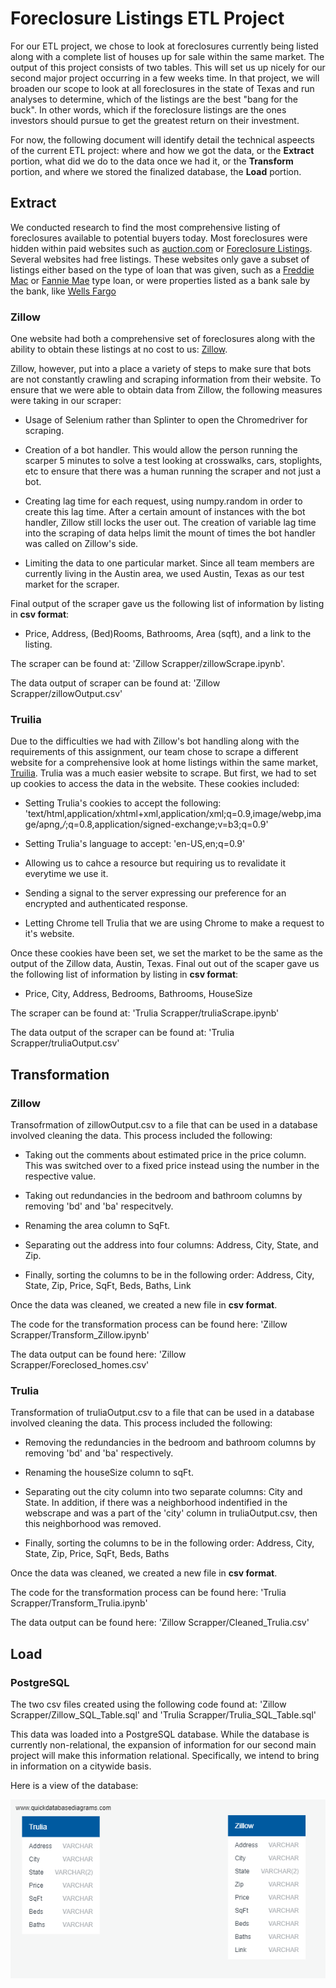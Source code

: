 # Foreclosure Listings ETL Project

For our ETL project, we chose to look at foreclosures currently being listed along with a complete list of houses up for sale within the same market.  The output of this project consists of two tables.  This will set us up nicely for our second major project occurring in a few weeks time.  In that project, we will broaden our scope to look at all foreclosures in the state of Texas and run analyses to determine, which of the listings are the best "bang for the buck".  In other words, which if the foreclosure listings are the ones investors should pursue to get the greatest return on their investment.

For now, the following document will identify detail the technical aspeects of the current ETL project: where and how we got the data, or the **Extract** portion, what did we do to the data once we had it, or the **Transform** portion, and where we stored the finalized database, the **Load** portion.

## Extract

We conducted research to find the most comprehensive listing of foreclosures available to potential buyers today.  Most foreclosures were hidden within paid websites such as [auction.com](https://www.auction.com) or [Foreclosure Listings](https://www.foreclosurelistings.com).  Several websites had free listings. These websites only gave a subset of listings either based on the type of loan that was given, such as a [Freddie Mac](https://www.homesteps.com) or [Fannie Mae](https://homepath.com) type loan, or were properties listed as a bank sale by the bank, like [Wells Fargo](https://reo.wellsfargo.com)

### Zillow

One website had both a comprehensive set of foreclosures along with the ability to obtain these listings at no cost to us: [Zillow](https://www.zillow.com).  

Zillow, however, put into a place a variety of steps to make sure that bots are not constantly crawling and scraping information from their website.  To ensure that we were able to obtain data from Zillow, the following measures were taking in our scraper:

* Usage of Selenium rather than Splinter to open the Chromedriver for scraping.

* Creation of a bot handler.  This would allow the person running the scarper 5 minutes to solve a test looking at crosswalks, cars, stoplights, etc to ensure that there was a human running the scraper and not just a bot.

* Creating lag time for each request, using numpy.random in order to create this lag time.  After a certain amount of instances with the bot handler, Zillow still locks the user out.  The creation of variable lag time into the scraping of data helps limit the mount of times the bot handler was called on Zillow's side.

* Limiting the data to one particular market.  Since all team members are currently living in the Austin area, we used Austin, Texas as our test market for the scraper.

Final output of the scraper gave us the following list of information by listing in **csv format**:

* Price, Address, (Bed)Rooms, Bathrooms, Area (sqft), and a link to the listing.

The scraper can be found at: 'Zillow Scrapper/zillowScrape.ipynb'.

The data output of scraper can be found at: 'Zillow Scrapper/zillowOutput.csv'

### Truilia

Due to the difficulties we had with Zillow's bot handling along with the requirements of this assignment, our team chose to scrape a different website for a comprehensive look at home listings within the same market, [Truilia](https://www.trulia.com).  Trulia was a much easier website to scrape.  But first, we had to set up cookies to access the data in the website.  These cookies included:

* Setting Trulia's cookies to accept the following: 'text/html,application/xhtml+xml,application/xml;q=0.9,image/webp,image/apng,*/*;q=0.8,application/signed-exchange;v=b3;q=0.9'

* Setting Trulia's language to accept: 'en-US,en;q=0.9'

* Allowing us to cahce a resource but requiring us to revalidate it everytime we use it.

* Sending a signal to the server expressing our preference for an encrypted and authenticated response.

* Letting Chrome tell Trulia that we are using Chrome to make a request to it's website.

Once these cookies have been set, we set the market to be the same as the output of the Zillow data, Austin, Texas.  Final out out of the scaper gave us the following list of information by listing in **csv format**:

* Price, City, Address, Bedrooms, Bathrooms, HouseSize

The scraper can be found at: 'Trulia Scrapper/truliaScrape.ipynb'

The data output of the scraper can be found at: 'Trulia Scrapper/truliaOutput.csv'

## Transformation

### Zillow

Transofrmation of zillowOutput.csv to a file that can be used in a database involved cleaning the data.  This process included the following:

* Taking out the comments about estimated price in the price column.  This was switched over to a fixed price instead using the number in the respective value.

* Taking out redundancies in the bedroom and bathroom columns by removing 'bd' and 'ba' respecitvely.  

* Renaming the area column to SqFt.

* Separating out the address into four columns: Address, City, State, and Zip.

* Finally, sorting the columns to be in the following order: Address, City, State, Zip, Price, SqFt, Beds, Baths, Link

Once the data was cleaned, we created a new file in **csv format**.

The code for the transformation process can be found here: 'Zillow Scrapper/Transform_Zillow.ipynb'

The data output can be found here: 'Zillow Scrapper/Foreclosed_homes.csv'

### Trulia

Transformation of truliaOutput.csv to a file that can be used in a database involved cleaning the data.  This process included the following:

* Removing the redundancies in the bedroom and bathroom columns by removing 'bd' and 'ba' respectively.  

* Renaming the houseSize column to sqFt.

* Separating out the city column into two separate columns: City and State.  In addition, if there was a neighborhood indentified in the webscrape and was a part of the 'city' column in truliaOutput.csv, then this neighborhood was removed.

* Finally, sorting the columns to be in the following order: Address, City, State, Zip, Price, SqFt, Beds, Baths

Once the data was cleaned, we created a new file in **csv format**.

The code for the transformation process can be found here: 'Trulia Scrapper/Transform_Trulia.ipynb'

The data output can be found here: 'Zillow Scrapper/Cleaned_Trulia.csv'

## Load

### PostgreSQL

The two csv files created using the following code found at: 'Zillow Scrapper/Zillow_SQL_Table.sql' and 'Trulia Scrapper/Trulia_SQL_Table.sql'

This data was loaded into a PostgreSQL database.  While the database is currently non-relational, the expansion of information for our second main project will make this information relational.  Specifically, we intend to bring in information on a citywide basis.

Here is a view of the database:

![Database Structure](ETLDatabaseStructure.png)
